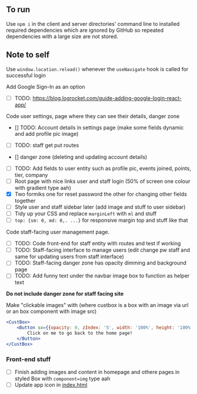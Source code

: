 ## To run
Use `npm i` in the client and server directories' command line to installed required dependencies which are ignored by GitHub so repeated dependencies with a large size are not stored.

## Note to self
Use `window.location.reload()` whenever the `useNavigate` hook is called for successful login

Add Google Sign-In as an option
 - [ ]  TODO: https://blog.logrocket.com/guide-adding-google-login-react-app/ 

Code user settings, page where they can see their details, danger zone
 - [] TODO: Account details in settings page (make some fields dynamic and add profile pic image)
 - [ ] TODO: staff get put routes
 - [] danger zone (deleting and updating account details)
 - [ ] TODO: Add fields to user entity such as profile pic, events joined, points, tier, company
 - [ ] Root page with nice links user and staff login (50% of screen one colour with gradient type aah)
 - [x] Two formiks one for reset password the other for changing other fields together
 - [ ] Style user and staff sidebar later (add image and stuff to user sidebar)
 - [ ] Tidy up your CSS and replace `marginLeft` with `ml` and stuff
 - [ ] `top: {sm: 0, md: 0,. ...}` for responsive margin top and stuff like that

Code staff-facing user management page.
- [ ] TODO: Code front-end for staff entity with routes and test if working
- [ ] TODO: Staff-facing interface to manage users (edit change pw staff and same for updating users from staff interface)
- [ ] TODO: Staff-facing danger zone has opacity dimming and background page
- [ ] TODO: Add funny text under the navbar image box to function as helper text

**Do not include danger zone for staff facing site**

Make "clickable images" with (where custbox is a box with an image via url or an box component with image src)

```jsx
<CustBox>
    <Button sx={{opacity: 0, zIndex: '5', width: '100%', height: '100%', color: '#fff', '&:hover': {opacity: 1}, textTransform: 'unset', fontSize: '36px', fontWeight: 'bold', textAlign: 'center'}} href="/home">
        Click on me to go back to the home page!
    </Button>
</CustBox>
```

### Front-end stuff
- [ ] Finish adding images and content in homepage and othere pages in styled Box with `component=img` type aah
- [ ] Update app icon in [index.html](prasinos/client/index.html)